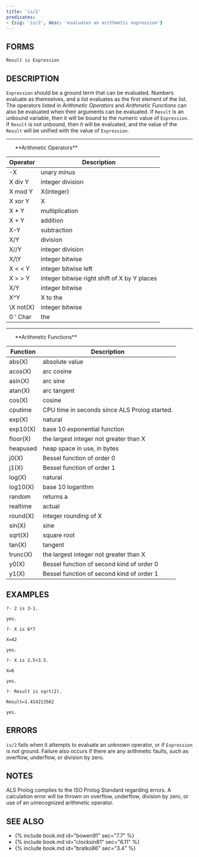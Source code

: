 ```yaml
---
title: 'is/2'
predicates:
- {sig: 'is/2', desc: 'evaluates an arithmetic expression'}
---
```


## FORMS
```
Result is Expression
```
## DESCRIPTION

`Expression` should be a ground term that can be evaluated. Numbers evaluate as themselves, and a list evaluates as the first element of the list. The operators listed in _Arithmetic Operators_ and
_Arithmetic Functions_ can also be evaluated when their arguments can be evaluated. If `Result` is an unbound variable, then it will be bound to the numeric value of `Expression`. If `Result` is not unbound, then it will be evaluated, and the value of the `Result` will be unified with the value of `Expression`.




<hr>
&nbsp;&nbsp;&nbsp;&nbsp;&nbsp;&nbsp;**Arithmetic Operators**

|Operator|Description|
|---------|------------|
| -X | unary minus | 
| X div Y | integer division | 
| X mod Y | X(integer) | 
| X xor Y | X | 
| X * Y | multiplication | 
| X + Y | addition | 
| X-Y | subtraction | 
| X/Y | division | 
| X//Y | integer division | 
| X/\Y | integer bitwise | 
| X &lt; &lt; Y | integer bitwise left | 
| X &gt; &gt; Y | integer bitwise right shift of X by Y places | 
| X\/Y | integer bitwise | 
| X^Y | X to the | 
| \X not(X) | integer bitwise | 
| 0 ' Char | the | 



<hr>
&nbsp;&nbsp;&nbsp;&nbsp;&nbsp;&nbsp;**Arithmetic Functions**

|Function|Description|
|---------|------------|
| abs(X) | absolute value | 
| acos(X) | arc cosine | 
| asin(X) | arc sine | 
| atan(X) | arc tangent | 
| cos(X) | cosine | 
| cputime | CPU time in seconds since ALS Prolog started. | 
| exp(X) | natural | 
| exp10(X) | base 10 exponential function | 
| floor(X) | the largest integer not greater than X | 
| heapused | heap space in use, in bytes | 
| j0(X) | Bessel function of order 0 | 
| j1(X) | Bessel function of order 1 | 
| log(X) | natural | 
| log10(X) | base 10 logarithm | 
| random | returns a | 
| realtime | actual | 
| round(X) | integer rounding of X | 
| sin(X) | sine | 
| sqrt(X) | square root | 
| tan(X) | tangent | 
| trunc(X) | the largest integer not greater than X | 
| y0(X) | Bessel function of second kind of order 0 | 
| y1(X) | Bessel function of second kind of order 1 | 




## EXAMPLES
```
?- 2 is 3-1.

yes.

?- X is 6*7

X=42

yes.

?- X is 2.5+3.5.

X=6

yes.

?- Result is sqrt(2).

Result=1.414213562 

yes.
```

## ERRORS

`is/2` fails when it attempts to evaluate an unknown operator, or if `Expression` is not ground. Failure also occurs if there are any arithmetic faults, such as overflow, underflow, or division by zero.


## NOTES

ALS Prolog complies to the ISO Prolog Standard regarding errors. A calculation error will be thrown on overflow, underflow, division by zero, or use of an unrecognized arithmetic operator.


## SEE ALSO

- {% include book.md id="bowen91"    sec="7.7" %}
- {% include book.md id="clocksin81" sec="6.11" %}
- {% include book.md id="bratko86"   sec="3.4" %}
